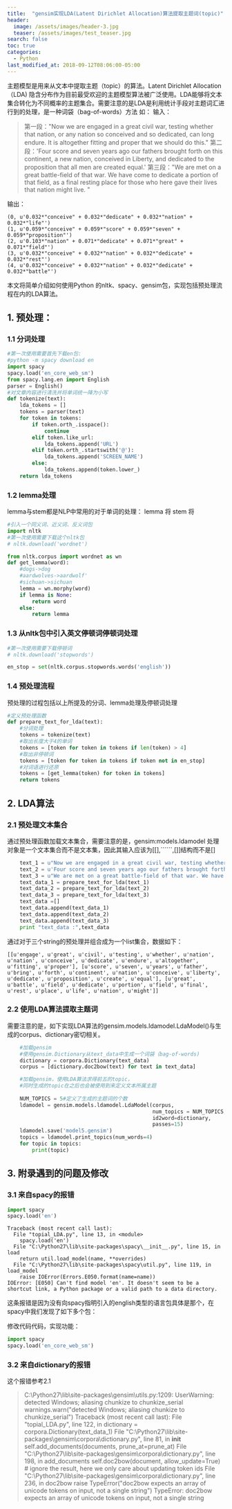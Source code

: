 ```yaml
---
title:  "gensim实现LDA(Latent Dirichlet Allocation)算法提取主题词(topic)"
header:
  image: /assets/images/header-3.jpg
  teaser: /assets/images/test_teaser.jpg
search: false
toc: true
categories: 
  - Python
last_modified_at: 2018-09-12T08:06:00-05:00
---
```


主题模型是用来从文本中提取主题（topic）的算法。Latent Dirichlet Allocation（LDA) 隐含分布作为目前最受欢迎的主题模型算法被广泛使用。LDA能够将文本集合转化为不同概率的主题集合。需要注意的是LDA是利用统计手段对主题词汇进行到的处理，是一种词袋（bag-of-words）方法
如：
输入：

> 第一段："Now we are engaged in a great civil war, testing whether that nation, or any nation so conceived and so dedicated, can long endure. It is altogether fitting and proper that we should do this."
> 第二段：'Four score and seven years ago our fathers brought forth on this continent, a new nation, conceived in Liberty, and dedicated to the proposition that all men are created equal.'
> 第三段："We are met on a great battle-field of that war. We have come to dedicate a portion of that field, as a final resting place for those who here gave their lives that nation might live. "

输出：

    (0, u'0.032*"conceive" + 0.032*"dedicate" + 0.032*"nation" + 0.032*"life"')
    (1, u'0.059*"conceive" + 0.059*"score" + 0.059*"seven" + 0.059*"proposition"')
    (2, u'0.103*"nation" + 0.071*"dedicate" + 0.071*"great" + 0.071*"field"')
    (3, u'0.032*"conceive" + 0.032*"nation" + 0.032*"dedicate" + 0.032*"rest"')
    (4, u'0.032*"conceive" + 0.032*"nation" + 0.032*"dedicate" + 0.032*"battle"')

本文将简单介绍如何使用Python 的nltk、spacy、gensim包，实现包括预处理流程在内的LDA算法。
## 1. 预处理：
### 1.1 分词处理
```python
#第一次使用需要首先下载en包:
#python -m spacy download en
import spacy
spacy.load('en_core_web_sm')
from spacy.lang.en import English
parser = English()
#对文章内容进行清洗并将单词统一降为小写
def tokenize(text):
    lda_tokens = []
    tokens = parser(text)
    for token in tokens:
        if token.orth_.isspace():
            continue
        elif token.like_url:
            lda_tokens.append('URL')
        elif token.orth_.startswith('@'):
            lda_tokens.append('SCREEN_NAME')
        else:
            lda_tokens.append(token.lower_)
    return lda_tokens
```
### 1.2 lemma处理
lemma与stem都是NLP中常用的对于单词的处理：
lemma 将
stem  将
```python
#引入一个同义词、近义词、反义词包
import nltk
#第一次使用需要下载这个nltk包
# nltk.download('wordnet')

from nltk.corpus import wordnet as wn
def get_lemma(word):
    #dogs->dog
    #aardwolves->aardwolf'
    #sichuan->sichuan
    lemma = wn.morphy(word)
    if lemma is None:
        return word
    else:
        return lemma
```
### 1.3 从nltk包中引入英文停顿词停顿词处理
```python
#第一次使用需要下载停顿词
# nltk.download('stopwords')

en_stop = set(nltk.corpus.stopwords.words('english'))
```
### 1.4 预处理流程
预处理的过程包括以上所提及的分词、lemma处理及停顿词处理
```python
#定义预处理函数
def prepare_text_for_lda(text):
    #分词处理
    tokens = tokenize(text)
    #取出长度大于4的单词
    tokens = [token for token in tokens if len(token) > 4]
    #取出非停顿词
    tokens = [token for token in tokens if token not in en_stop]
    #对词语进行还原
    tokens = [get_lemma(token) for token in tokens]
    return tokens
```
## 2. LDA算法
### 2.1 预处理文本集合
通过预处理函数加载文本集合，需要注意的是，gensim:models.ldamodel 处理对象是一个文本集合而不是文本集，因此其输入应该为[[],``````,[]]结构而不是[]
```python 
    text_1 = u"Now we are engaged in a great civil war, testing whether that nation, or any nation so conceived and so dedicated, can long endure. It is altogether fitting and proper that we should do this."
    text_2 = u'Four score and seven years ago our fathers brought forth on this continent, a new nation, conceived in Liberty, and dedicated to the proposition that all men are created equal.'
    text_3 = u"We are met on a great battle-field of that war. We have come to dedicate a portion of that field, as a final resting place for those who here gave their lives that nation might live. "
    text_data_1 = prepare_text_for_lda(text_1)
    text_data_2 = prepare_text_for_lda(text_2)
    text_data_3 = prepare_text_for_lda(text_3)
    text_data =[]
    text_data.append(text_data_1)
    text_data.append(text_data_2)
    text_data.append(text_data_3)
    print "text_data :",text_data
```
通过对于三个string的预处理并组合成为一个list集合，数据如下：

    [[u'engage', u'great', u'civil', u'testing', u'whether', u'nation', u'nation', u'conceive', u'dedicate', u'endure', u'altogether', u'fitting', u'proper'], [u'score', u'seven', u'years', u'father', u'bring', u'forth', u'continent', u'nation', u'conceive', u'liberty', u'dedicate', u'proposition', u'create', u'equal'], [u'great', u'battle', u'field', u'dedicate', u'portion', u'field', u'final', u'rest', u'place', u'life', u'nation', u'might']]


### 2.2 使用LDA算法提取主题词
需要注意的是，如下实现LDA算法的gensim.models.ldamodel.LdaModel()与生成的corpus、dictionary密切相关。
```python
    #加载gensim 
    #使用gensim.Dictionary从text_data中生成一个词袋（bag-of-words)
    dictionary = corpora.Dictionary(text_data)
    corpus = [dictionary.doc2bow(text) for text in text_data]

    #加载gensim，使用LDA算法求得前五的topic，
    #同时生成的topic在之后也会被使用到来定义文本所属主题
    
    NUM_TOPICS = 5#定义了生成的主题词的个数
    ldamodel = gensim.models.ldamodel.LdaModel(corpus,              
    	                                       num_topics = NUM_TOPICS,
    	                                       id2word=dictionary,
    	                                       passes=15)
    ldamodel.save('model5.gensim')
    topics = ldamodel.print_topics(num_words=4)
    for topic in topics:
        print(topic)
```
## 3. 附录遇到的问题及修改
### 3.1 来自spacy的报错
```python
import spacy
spacy.load('en')
```
    Traceback (most recent call last):
      File "topial_LDA.py", line 13, in <module>
        spacy.load('en')
      File "C:\Python27\lib\site-packages\spacy\__init__.py", line 15, in load
        return util.load_model(name, **overrides)
      File "C:\Python27\lib\site-packages\spacy\util.py", line 119, in load_model
        raise IOError(Errors.E050.format(name=name))
    IOError: [E050] Can't find model 'en'. It doesn't seem to be a shortcut link, a Python package or a valid path to a data directory.

这条报错是因为没有向spacy指明引入的english类型的语言包具体是那个，在spacy中我们发现了如下多个包：

修改代码代码，实现功能：
```python
import spacy
spacy.load('en_core_web_sm')
```
### 3.2 来自dictionary的报错
这个报错参考2.1

> C:\Python27\lib\site-packages\gensim\utils.py:1209: UserWarning:
> detected Windows; aliasing chunkize to chunkize_serial  
> warnings.warn("detected Windows; aliasing chunkize to
> chunkize_serial") Traceback (most recent call last):   File
> "topial_LDA.py", line 122, in <module>
>     dictionary = corpora.Dictionary(text_data_1)   File "C:\Python27\lib\site-packages\gensim\corpora\dictionary.py", line 81,
> in __init__
>     self.add_documents(documents, prune_at=prune_at)   File "C:\Python27\lib\site-packages\gensim\corpora\dictionary.py", line
> 198, in add_documents
>     self.doc2bow(document, allow_update=True)  # ignore the result, here we only care about updating token ids   File
> "C:\Python27\lib\site-packages\gensim\corpora\dictionary.py", line
> 236, in doc2bow
>     raise TypeError("doc2bow expects an array of unicode tokens on input, not a single string") TypeError: doc2bow expects an array of
> unicode tokens on input, not a single string

